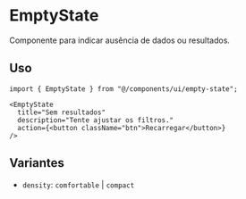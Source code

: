 # EmptyState

Componente para indicar ausência de dados ou resultados.

## Uso

```tsx
import { EmptyState } from "@/components/ui/empty-state";

<EmptyState
  title="Sem resultados"
  description="Tente ajustar os filtros."
  action={<button className="btn">Recarregar</button>}
/>
```

## Variantes

- `density`: `comfortable` | `compact`
